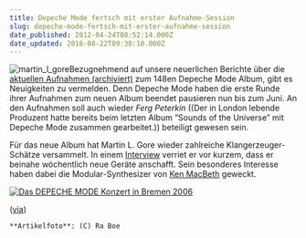 ```yaml
---
title: Depeche Mode fertsch mit erster Aufnahme-Session
slug: depeche-mode-fertsch-mit-erster-aufnahme-session
date_published: 2012-04-24T08:52:14.000Z
date_updated: 2018-08-22T09:38:10.000Z
---
```


![martin_l_gore](//thafaker.de/wp-content/uploads/2011/12/martin_l_gore-150x150.png)Bezugnehmend auf unsere neuerlichen Berichte über die [aktuellen Aufnahmen (archiviert)](http://web.archive.org/web/20120428112247/http://zurueckzumbeton.com:80/2012/04/09/depeche-mode-gehen-ende-marz-ins-studio) zum 148en Depeche Mode Album, gibt es Neuigkeiten zu vermelden. Denn Depeche Mode haben die erste Runde ihrer Aufnahmen zum neuen Album beendet pausieren nun bis zum Juni. An den Aufnahmen soll auch wieder *Ferg Peterkin* ((Der in London lebende Produzent hatte bereits beim letzten Album “Sounds of the Universe” mit Depeche Mode zusammen gearbeitet.)) beteiligt gewesen sein. 

Für das neue Album hat Martin L. Gore wieder zahlreiche Klangerzeuger-Schätze versammelt. In einem [Interview](https://www.facebook.com/photo.php?fbid=431031583579301&amp;set=a.100363826646080.666.100000173889011&amp;type=1&amp;theater) verriet er vor kurzem, dass er beinahe wöchentlich neue Geräte anschafft. Sein besonderes Interesse haben dabei die Modular-Synthesizer von [Ken MacBeth](http://www.macbethstudiosystems.com/) geweckt.

[![Das DEPECHE MODE Konzert in Bremen 2006](//thafaker.de/wp-content/uploads/2012/04/Bildschirmfoto-2012-04-24-um-10.47.53-600x333.png)](http://thafaker.de/wp-content/uploads/2012/04/Bildschirmfoto-2012-04-24-um-10.47.53.png)

([via](http://www.depechemode.de/depeche-mode-beenden-erste-aufnahme-session-14710/))

`**Artikelfoto**: (C) Ra Boe`
